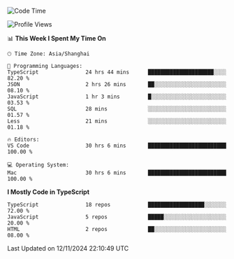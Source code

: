 <!--START_SECTION:waka-->
![Code Time](http://img.shields.io/badge/Code%20Time-6%2C877%20hrs%2037%20mins-blue)

![Profile Views](http://img.shields.io/badge/Profile%20Views-0-blue)

📊 **This Week I Spent My Time On** 

```text
🕑︎ Time Zone: Asia/Shanghai

💬 Programming Languages: 
TypeScript               24 hrs 44 mins      █████████████████████░░░░   82.20 % 
JSON                     2 hrs 26 mins       ██░░░░░░░░░░░░░░░░░░░░░░░   08.10 % 
JavaScript               1 hr 3 mins         █░░░░░░░░░░░░░░░░░░░░░░░░   03.53 % 
SQL                      28 mins             ░░░░░░░░░░░░░░░░░░░░░░░░░   01.57 % 
Less                     21 mins             ░░░░░░░░░░░░░░░░░░░░░░░░░   01.18 % 

🔥 Editors: 
VS Code                  30 hrs 6 mins       █████████████████████████   100.00 % 

💻 Operating System: 
Mac                      30 hrs 6 mins       █████████████████████████   100.00 % 
```

**I Mostly Code in TypeScript** 

```text
TypeScript               18 repos            ██████████████████░░░░░░░   72.00 % 
JavaScript               5 repos             █████░░░░░░░░░░░░░░░░░░░░   20.00 % 
HTML                     2 repos             ██░░░░░░░░░░░░░░░░░░░░░░░   08.00 % 
```




 Last Updated on 12/11/2024 22:10:49 UTC
<!--END_SECTION:waka-->
